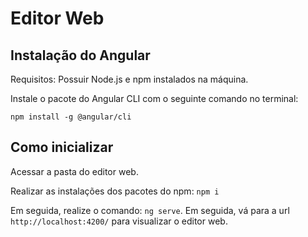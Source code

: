 # Editor Web

## Instalação do Angular

Requisitos: Possuir Node.js e npm instalados na máquina.

Instale o pacote do Angular CLI com o seguinte comando no terminal:

```
npm install -g @angular/cli
```

## Como inicializar

Acessar a pasta do editor web.

Realizar as instalações dos pacotes do npm: `npm i`

Em seguida, realize o comando: `ng serve`. Em seguida, vá para a url `http://localhost:4200/` para visualizar o editor web.